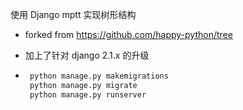 使用 Django mptt 实现树形结构

* forked from https://github.com/happy-python/tree
* 加上了针对 django 2.1.x  的升级

* ```python
   python manage.py makemigrations
   python manage.py migrate
   python manage.py runserver
   ```